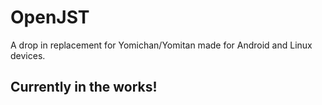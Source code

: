 # OpenJST

A drop in replacement for Yomichan/Yomitan made for Android and Linux devices.

## Currently in the works!
